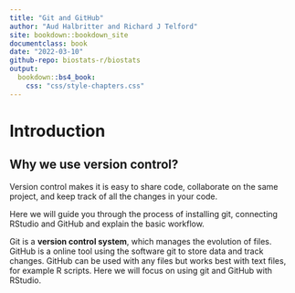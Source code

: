 ```yaml
---
title: "Git and GitHub"
author: "Aud Halbritter and Richard J Telford"
site: bookdown::bookdown_site
documentclass: book
date: "2022-03-10"
github-repo: biostats-r/biostats
output:
  bookdown::bs4_book:
    css: "css/style-chapters.css"
---
```


# Introduction

## Why we use version control?

Version control makes it is easy to share code, collaborate on the same project, and keep track of all the changes in your code.

Here we will guide you through the process of installing git, connecting RStudio and GitHub and explain the basic workflow.

Git is a **version control system**, which manages the evolution of files. GitHub is a online tool using the software git to store data and track changes. 
GitHub can be used with any files but works best with text files, for example R scripts. 
Here we will focus on using git and GitHub with RStudio.
